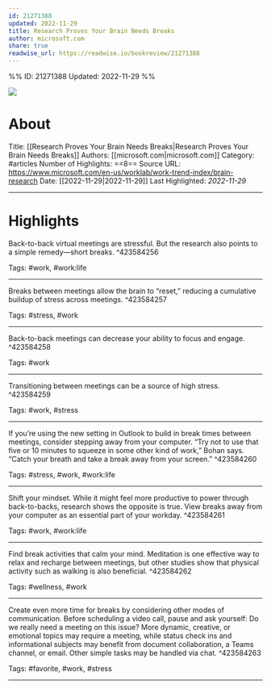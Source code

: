 ```yaml
---
id: 21271388
updated: 2022-11-29
title: Research Proves Your Brain Needs Breaks
author: microsoft.com
share: true
readwise_url: https://readwise.io/bookreview/21271388
---
```


%%
ID: 21271388
Updated: 2022-11-29
%%

![]( https://readwise-assets.s3.amazonaws.com/static/images/article2.74d541386bbf.png)

# About
Title: [[Research Proves Your Brain Needs Breaks|Research Proves Your Brain Needs Breaks]]
Authors: [[microsoft.com|microsoft.com]]
Category: #articles
Number of Highlights: ==8==
Source URL: https://www.microsoft.com/en-us/worklab/work-trend-index/brain-research
Date: [[2022-11-29|2022-11-29]]
Last Highlighted: *2022-11-29*

---

# Highlights

Back-to-back virtual meetings are stressful. But the research also points to a simple remedy—short breaks. ^423584256

Tags: #work, #work:life

---
Breaks between meetings allow the brain to “reset,” reducing a cumulative buildup of stress across meetings. ^423584257

Tags: #stress, #work

---
Back-to-back meetings can decrease your ability to focus and engage. ^423584258

Tags: #work

---
Transitioning between meetings can be a source of high stress. ^423584259

Tags: #work, #stress

---
If you’re using the new setting in Outlook to build in break times between meetings, consider stepping away from your computer. “Try not to use that five or 10 minutes to squeeze in some other kind of work,” Bohan says. “Catch your breath and take a break away from your screen.” ^423584260

Tags: #stress, #work, #work:life

---
Shift your mindset. While it might feel more productive to power through back-to-backs, research shows the opposite is true. View breaks away from your computer as an essential part of your workday. ^423584261

Tags: #work, #work:life

---
Find break activities that calm your mind. Meditation is one effective way to relax and recharge between meetings, but other studies show that physical activity such as walking is also beneficial. ^423584262

Tags: #wellness, #work

---
Create even more time for breaks by considering other modes of communication. Before scheduling a video call, pause and ask yourself: Do we really need a meeting on this issue? More dynamic, creative, or emotional topics may require a meeting, while status check ins and informational subjects may benefit from document collaboration, a Teams channel, or email. Other simple tasks may be handled via chat. ^423584263

Tags: #favorite, #work, #stress

---